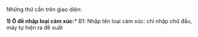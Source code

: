 Những thứ cần trên giao diện:

**1) Ô để nhập loại cảm xúc:***
B1: Nhập tên loại cảm xúc: chỉ nhập chữ đầu, máy tự hiện ra đề xuất